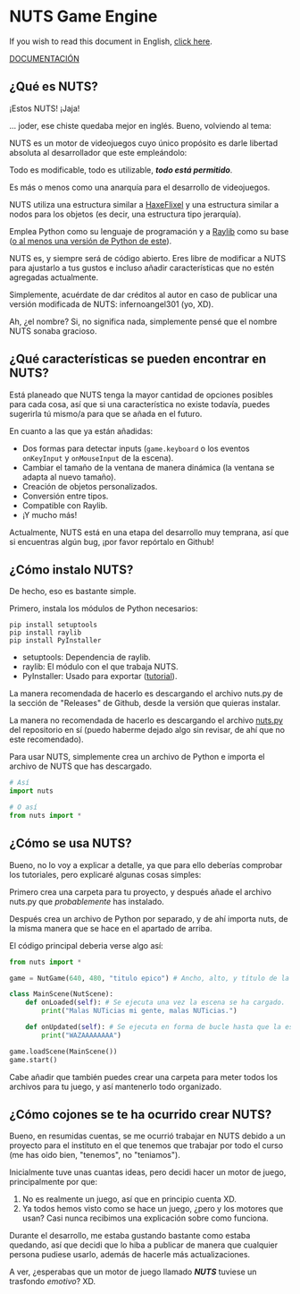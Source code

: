 # NUTS Game Engine

If you wish to read this document in English, [click here](/README.md).

[DOCUMENTACIÓN](/DOCUMENTATION_Ñ/INDEX.md)

## ¿Qué es NUTS?

¡Estos NUTS! ¡Jaja!

... joder, ese chiste quedaba mejor en inglés. Bueno, volviendo al tema:

NUTS es un motor de videojuegos cuyo único propósito es darle libertad absoluta al desarrollador que este empleándolo:

Todo es modificable, todo es utilizable, ***todo está permitido***.

Es más o menos como una anarquía para el desarrollo de videojuegos.

NUTS utiliza una estructura similar a [HaxeFlixel](https://haxeflixel.com/) y una estructura similar a nodos para los objetos (es decir, una estructura tipo jerarquía).

Emplea Python como su lenguaje de programación y a [Raylib](https://www.raylib.com/) como su base ([o al menos una versión de Python de este](https://electronstudio.github.io/raylib-python-cffi/)).

NUTS es, y siempre será de código abierto. Eres libre de modificar a NUTS para ajustarlo a tus gustos e incluso añadir características que no estén agregadas actualmente.

Simplemente, acuérdate de dar créditos al autor en caso de publicar una versión modificada de NUTS: infernoangel301 (yo, XD).

Ah, ¿el nombre? Si, no significa nada, simplemente pensé que el nombre NUTS sonaba gracioso.

## ¿Qué características se pueden encontrar en NUTS?

Está planeado que NUTS tenga la mayor cantidad de opciones posibles para cada cosa, así que si una característica no existe todavía, puedes sugerirla tú mismo/a para que se añada en el futuro.

En cuanto a las que ya están añadidas:
* Dos formas para detectar inputs (`game.keyboard` o los eventos `onKeyInput` y `onMouseInput` de la escena).
* Cambiar el tamaño de la ventana de manera dinámica (la ventana se adapta al nuevo tamaño).
* Creación de objetos personalizados.
* Conversión entre tipos.
* Compatible con Raylib.
* ¡Y mucho más!

Actualmente, NUTS está en una etapa del desarrollo muy temprana, así que si encuentras algún bug, ¡por favor repórtalo en Github!

## ¿Cómo instalo NUTS?

De hecho, eso es bastante simple.

Primero, instala los módulos de Python necesarios:

```
pip install setuptools
pip install raylib
pip install PyInstaller
```

* setuptools: Dependencia de raylib.
* raylib: El módulo con el que trabaja NUTS.
* PyInstaller: Usado para exportar ([tutorial](https://imgur.com/FK8gPlc.png)).

La manera recomendada de hacerlo es descargando el archivo nuts.py de la sección de "Releases" de Github, desde la versión que quieras instalar.

La manera no recomendada de hacerlo es descargando el archivo [nuts.py](/nuts.py) del repositorio en sí (puedo haberme dejado algo sin revisar, de ahí que no este recomendado).

Para usar NUTS, simplemente crea un archivo de Python e importa el archivo de NUTS que has descargado.

```python
# Así
import nuts

# O así
from nuts import *
```

## ¿Cómo se usa NUTS?

Bueno, no lo voy a explicar a detalle, ya que para ello deberías comprobar los tutoriales, pero explicaré algunas cosas simples:

Primero crea una carpeta para tu proyecto, y después añade el archivo nuts.py que *probablemente* has instalado.

Después crea un archivo de Python por separado, y de ahí importa nuts, de la misma manera que se hace en el apartado de arriba.

El código principal deberia verse algo así:

```python
from nuts import *

game = NutGame(640, 480, "titulo epico") # Ancho, alto, y título de la ventana respectivamente.

class MainScene(NutScene):
    def onLoaded(self): # Se ejecuta una vez la escena se ha cargado.
        print("Malas NUTicias mi gente, malas NUTicias.")

    def onUpdated(self): # Se ejecuta en forma de bucle hasta que la escena ya no este presente.
        print("WAZAAAAAAAA")

game.loadScene(MainScene())
game.start()
```

Cabe añadir que también puedes crear una carpeta para meter todos los archivos para tu juego, y así mantenerlo todo organizado.

## ¿Cómo cojones se te ha ocurrido crear NUTS?

Bueno, en resumidas cuentas, se me ocurrió trabajar en NUTS debido a un proyecto para el instituto en el que tenemos que trabajar por todo el curso (me has oido bien, "tenemos", no "teniamos").

Inicialmente tuve unas cuantas ideas, pero decidi hacer un motor de juego, principalmente por que:

1. No es realmente un juego, así que en principio cuenta XD.
2. Ya todos hemos visto como se hace un juego, ¿pero y los motores que usan? Casi nunca recibimos una explicación sobre como funciona.

Durante el desarrollo, me estaba gustando bastante como estaba quedando, así que decidi que lo hiba a publicar de manera que cualquier persona pudiese usarlo, además de hacerle más actualizaciones.

A ver, ¿esperabas que un motor de juego llamado ***NUTS*** tuviese un trasfondo *emotivo*? XD.
